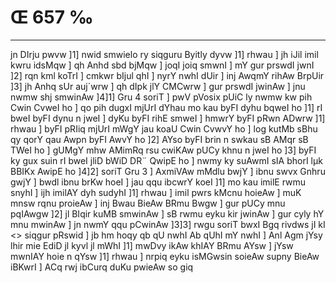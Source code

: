 # Œ 657 ‰
---
jn DIrju pwvw ]1] nwid smwielo ry siqguru Byitly dyvw ]1] rhwau ]
jh iJil imil kwru idsMqw ] qh Anhd sbd bjMqw ] joqI joiq smwnI ]
mY gur prswdI jwnI ]2] rqn kml koTrI ] cmkwr bIjul qhI ] nyrY
nwhI dUir ] inj AwqmY rihAw BrpUir ]3] jh Anhq sUr auj´wrw ] qh
dIpk jlY CMCwrw ] gur prswdI jwinAw ] jnu nwmw shj smwinAw
]4]1] Gru 4 soriT ] pwV pVosix pUiC ly nwmw kw pih Cwin CvweI ho ]
qo pih dugxI mjUrI dYhau mo kau byFI dyhu bqweI ho ]1] rI bweI byFI dynu
n jweI ] dyKu byFI rihE smweI ] hmwrY byFI pRwn ADwrw ]1] rhwau ]
byFI pRIiq mjUrI mWgY jau koaU Cwin CvwvY ho ] log kutMb sBhu qy qorY qau
Awpn byFI AwvY ho ]2] AYso byFI brin n swkau sB AMqr sB TWeI ho ]
gUMgY mhw AMimRq rsu cwiKAw pUCy khnu n jweI ho ]3] byFI ky gux suin rI
bweI jliD bWiD DR¨ QwipE ho ] nwmy ky suAwmI sIA bhorI lµk BBIKx
AwipE ho ]4]2] soriT Gru 3 ] AxmiVAw mMdlu bwjY ] ibnu swvx
Gnhru gwjY ] bwdl ibnu brKw hoeI ] jau qqu ibcwrY koeI ]1] mo kau
imilE rwmu snyhI ] ijh imilAY dyh sudyhI ]1] rhwau ] imil pwrs kMcnu
hoieAw ] muK mnsw rqnu proieAw ] inj Bwau BieAw BRmu Bwgw ] gur pUCy
mnu pqIAwgw ]2] jl BIqir kuMB smwinAw ] sB rwmu eyku kir jwinAw ]
gur cyly hY mnu mwinAw ] jn nwmY qqu pCwinAw ]3]3]
rwgu soriT bwxI Bgq rivdws jI kI
<> siqgur pRswid ]
jb hm hoqy qb qU nwhI Ab qUhI mY nwhI ] Anl Agm jYsy lhir mie
EdiD jl kyvl jl mWhI ]1] mwDvy ikAw khIAY BRmu AYsw ] jYsw mwnIAY
hoie n qYsw ]1] rhwau ] nrpiq eyku isMGwsin soieAw supny BieAw
iBKwrI ] ACq rwj ibCurq duKu pwieAw so giq
####
